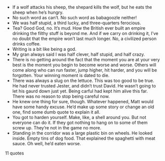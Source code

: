 - If a wolf attacks his sheep, the shepard kills the wolf, but he eats the sheep when he’s hungry.
 - No such word as can’t. No such word as babagoozle neither!
 - We was half stupid, a third lucky, and three-quarters ferocious.
 - Tea? Good God, no. It’s mud. How the British ever built an empire drinking the filthy stuff is beyond me. And if we carry on drinking it, I’ve no doubt that the empire won’t last much longer. No, a civilized person drinks coffee.
 - Writing is a bit like being a god.
 - My gran always said I was half clever, half stupid, and half crazy.
 - There is no getting around the fact that the moment you are at your very best is the moment you begin to become worse and worse. Others will come along who can run faster, jump higher, hit harder, and you will be forgotten. Your winning moment is dated to die.
 - There was always a slug on the lettuce. This was too good to be true. He had never trusted Jester, and didn’t trust David. He wasn’t going to let his gaurd down just yet. Being carful had kept him alive this far. There was no reason to stop being careful now.
 - He knew one thing for sure, though. Whatever happened, Matt would have some handy excuse. He’d make up some story or change an old one, find some dumb quote to explain it all.
 - You got to harden yourself. Make, like, a shell around you. But not everyone can do it. If they got nothing to hang on to some of them screw up. They’re not in the game no more.
 - Standing in the corridor was a large plastic bin on wheels. He looked inside. Empty tins of dog food. That explained the spaghetti with meat sauce. Oh well, he’d eaten worse.

11 quotes